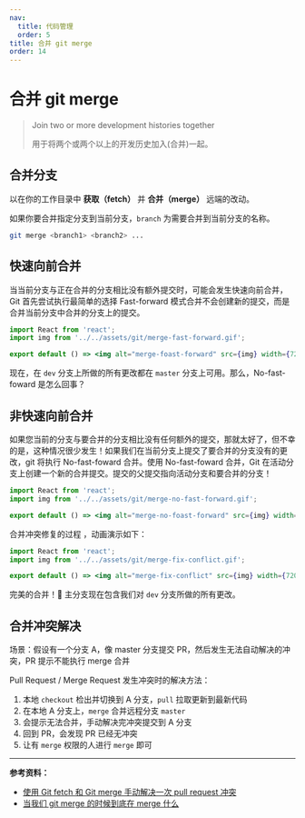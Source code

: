 ```yaml
---
nav:
  title: 代码管理
  order: 5
title: 合并 git merge
order: 14
---
```


# 合并 git merge

> Join two or more development histories together
>
> 用于将两个或两个以上的开发历史加入(合并)一起。

## 合并分支

以在你的工作目录中 **获取（fetch）** 并 **合并（merge）** 远端的改动。

如果你要合并指定分支到当前分支，`branch` 为需要合并到当前分支的名称。

```bash
git merge <branch1> <branch2> ...
```

## 快速向前合并

当当前分支与正在合并的分支相比没有额外提交时，可能会发生快速向前合并，Git 首先尝试执行最简单的选择 Fast-forward 模式合并不会创建新的提交，而是合并当前分支中合并的分支上的提交。

```jsx | inline
import React from 'react';
import img from '../../assets/git/merge-fast-forward.gif';

export default () => <img alt="merge-foast-forward" src={img} width={720} />;
```

现在，在 `dev` 分支上所做的所有更改都在 `master` 分支上可用。那么，No-fast-foward 是怎么回事？

## 非快速向前合并

如果您当前的分支与要合并的分支相比没有任何额外的提交，那就太好了，但不幸的是，这种情况很少发生！如果我们在当前分支上提交了要合并的分支没有的更改，git 将执行 No-fast-foward 合并。使用 No-fast-foward 合并，Git 在活动分支上创建一个新的合并提交。提交的父提交指向活动分支和要合并的分支！

```jsx | inline
import React from 'react';
import img from '../../assets/git/merge-no-fast-forward.gif';

export default () => <img alt="merge-no-foast-forward" src={img} width={720} />;
```

合并冲突修复的过程 ，动画演示如下：

```jsx | inline
import React from 'react';
import img from '../../assets/git/merge-fix-conflict.gif';

export default () => <img alt="merge-fix-conflict" src={img} width={720} />;
```

完美的合并！🎉 主分支现在包含我们对 `dev` 分支所做的所有更改。

## 合并冲突解决

场景：假设有一个分支 A，像 master 分支提交 PR，然后发生无法自动解决的冲突，PR 提示不能执行 merge 合并

Pull Request / Merge Request 发生冲突时的解决方法：

1. 本地 `checkout` 检出并切换到 A 分支，`pull` 拉取更新到最新代码
2. 在本地 A 分支上，`merge` 合并远程分支 `master`
3. 会提示无法合并，手动解决完冲突提交到 A 分支
4. 回到 PR，会发现 PR 已经无冲突
5. 让有 `merge` 权限的人进行 `merge` 即可

---

**参考资料：**

- [使用 Git fetch 和 Git merge 手动解决一次 pull request 冲突](https://juejin.im/post/5ebd6c9b6fb9a043661f9034)
- [当我们 git merge 的时候到底在 merge 什么](https://juejin.im/post/5ed313e1518825432a359565)
